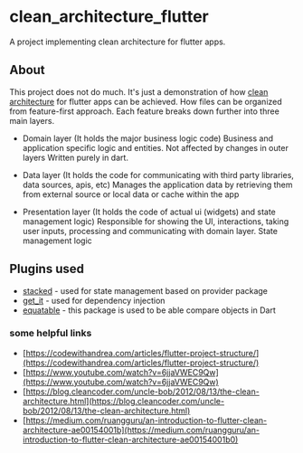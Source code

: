 # clean_architecture_flutter

A project implementing clean architecture for flutter apps.



## About

This project does not do much. 
It's just a demonstration of how [clean architecture](https://blog.cleancoder.com/uncle-bob/2012/08/13/the-clean-architecture.html) for flutter apps can be achieved.
How files can be organized from feature-first approach.
Each feature breaks down further into three main layers.


- Domain layer (It holds the major business logic code)
  Business and application specific logic and entities.
  Not affected by changes in outer layers
  Written purely in dart.

- Data layer (It holds the code for communicating with third party libraries, data sources, apis, etc)
  Manages the application data by retrieving them from external source or local data or cache within the app

- Presentation layer (It holds the code of actual ui (widgets) and state management logic)
  Responsible for showing the UI, interactions, taking user inputs, processing and communicating with domain layer.
  State management logic


## Plugins used

- [stacked](https://pub.dev/packages/stacked) - used for state management based on provider package
- [get_it](https://pub.dev/packages/get_it) - used for dependency injection
- [equatable](https://pub.dev/packages/equatable) - this package is used to be able compare objects in Dart 



### some helpful links
- [https://codewithandrea.com/articles/flutter-project-structure/](https://codewithandrea.com/articles/flutter-project-structure/)
- [https://www.youtube.com/watch?v=6jjaVWEC9Qw](https://www.youtube.com/watch?v=6jjaVWEC9Qw)
- [https://blog.cleancoder.com/uncle-bob/2012/08/13/the-clean-architecture.html](https://blog.cleancoder.com/uncle-bob/2012/08/13/the-clean-architecture.html)
- [https://medium.com/ruangguru/an-introduction-to-flutter-clean-architecture-ae00154001b](https://medium.com/ruangguru/an-introduction-to-flutter-clean-architecture-ae00154001b0)


  


